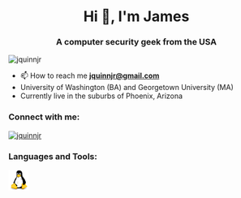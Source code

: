 <h1 align="center">Hi 👋, I'm James</h1>
<h3 align="center">A computer security geek from the USA</h3>

<p align="left"> <img src="https://komarev.com/ghpvc/?username=jquinnjr&label=Profile%20views&color=0e75b6&style=flat" alt="jquinnjr" /> </p>

- 📫 How to reach me **jquinnjr@gmail.com**
- University of Washington (BA) and Georgetown University (MA)
- Currently live in the suburbs of Phoenix, Arizona

<h3 align="left">Connect with me:</h3>
<p align="left">
<a href="https://linkedin.com/in/jquinnjr" target="blank"><img align="center" src="https://raw.githubusercontent.com/rahuldkjain/github-profile-readme-generator/master/src/images/icons/Social/linked-in-alt.svg" alt="jquinnjr" height="30" width="40" /></a>
</p>

<h3 align="left">Languages and Tools:</h3>
<p align="left"> <a href="https://www.linux.org/" target="_blank" rel="noreferrer"> <img src="https://raw.githubusercontent.com/devicons/devicon/master/icons/linux/linux-original.svg" alt="linux" width="40" height="40"/> </a> </p>
